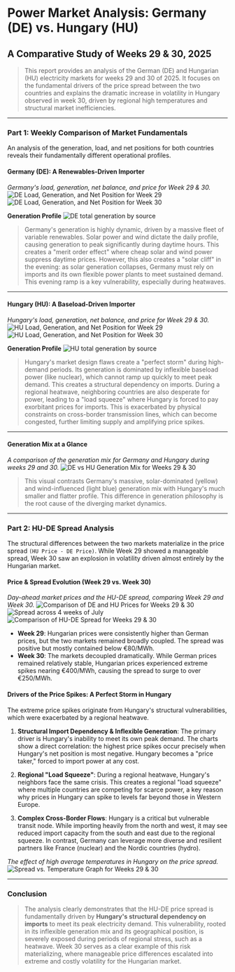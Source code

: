 # Power Market Analysis: Germany (DE) vs. Hungary (HU)

## A Comparative Study of Weeks 29 & 30, 2025

> This report provides an analysis of the German (DE) and Hungarian (HU) electricity markets for weeks 29 and 30 of 2025. It focuses on the fundamental drivers of the price spread between the two countries and explains the dramatic increase in volatility in Hungary observed in week 30, driven by regional high temperatures and structural market inefficiencies.

---

### **Part 1: Weekly Comparison of Market Fundamentals**

An analysis of the generation, load, and net positions for both countries reveals their fundamentally different operational profiles.

#### **Germany (DE): A Renewables-Driven Importer**

*Germany's load, generation, net balance, and price for Week 29 & 30.*
![DE Load, Generation, and Net Position for Week 29](figures/DE_LU_wk29_load_gen_delta_price.png)
![DE Load, Generation, and Net Position for Week 30](figures/DE_LU_wk30_load_gen_delta_price.png)

**Generation Profile**
![DE total generation by source](figures/DE_generation_mix.png)

> Germany's generation is highly dynamic, driven by a massive fleet of variable renewables. Solar power and wind dictate the daily profile, causing generation to peak significantly during daytime hours. This creates a "merit order effect" where cheap solar and wind power suppress daytime prices. However, this also creates a "solar cliff" in the evening: as solar generation collapses, Germany must rely on imports and its own flexible power plants to meet sustained demand. This evening ramp is a key vulnerability, especially during heatwaves.

---

#### **Hungary (HU): A Baseload-Driven Importer**

*Hungary's load, generation, net balance, and price for Week 29 & 30.*
![HU Load, Generation, and Net Position for Week 29](figures/HU_wk29_load_gen_delta_price.png)
![HU Load, Generation, and Net Position for Week 30](figures/HU_wk30_load_gen_delta_price.png)

**Generation Profile**
![HU total generation by source](figures/HU_generation_mix.png)

> Hungary's market design flaws create a "perfect storm" during high-demand periods. Its generation is dominated by inflexible baseload power (like nuclear), which cannot ramp up quickly to meet peak demand. This creates a structural dependency on imports. During a regional heatwave, neighboring countries are also desperate for power, leading to a "load squeeze" where Hungary is forced to pay exorbitant prices for imports. This is exacerbated by physical constraints on cross-border transmission lines, which can become congested, further limiting supply and amplifying price spikes.

---

#### **Generation Mix at a Glance**

*A comparison of the generation mix for Germany and Hungary during weeks 29 and 30.*
![DE vs HU Generation Mix for Weeks 29 & 30](figures/DE_HU_GEN_CONSUMPTION_weeks_29_30.png)

> This visual contrasts Germany's massive, solar-dominated (yellow) and wind-influenced (light blue) generation mix with Hungary's much smaller and flatter profile. This difference in generation philosophy is the root cause of the diverging market dynamics.

---

### **Part 2: HU-DE Spread Analysis**

The structural differences between the two markets materialize in the price spread `(HU Price - DE Price)`. While Week 29 showed a manageable spread, Week 30 saw an explosion in volatility driven almost entirely by the Hungarian market.

#### **Price & Spread Evolution (Week 29 vs. Week 30)**

*Day-ahead market prices and the HU-DE spread, comparing Week 29 and Week 30.*
![Comparison of DE and HU Prices for Weeks 29 & 30](figures/DE_HU_prices.png)
![Spread across 4 weeks of July](figures/HU_DE_LUspread_linear_scale.png)
![Comparison of HU-DE Spread for Weeks 29 & 30](figures/weeks_29_30_comparions_spread.png)

- **Week 29**: Hungarian prices were consistently higher than German prices, but the two markets remained broadly coupled. The spread was positive but mostly contained below €80/MWh.
- **Week 30**: The markets decoupled dramatically. While German prices remained relatively stable, Hungarian prices experienced extreme spikes nearing €400/MWh, causing the spread to surge to over €250/MWh.

#### **Drivers of the Price Spikes: A Perfect Storm in Hungary**

The extreme price spikes originate from Hungary's structural vulnerabilities, which were exacerbated by a regional heatwave.

1.  **Structural Import Dependency & Inflexible Generation**: The primary driver is Hungary's inability to meet its own peak demand. The charts show a direct correlation: the highest price spikes occur precisely when Hungary's net position is most negative. Hungary becomes a "price taker," forced to import power at any cost.

2.  **Regional "Load Squeeze"**: During a regional heatwave, Hungary's neighbors face the same crisis. This creates a regional "load squeeze" where multiple countries are competing for scarce power, a key reason why prices in Hungary can spike to levels far beyond those in Western Europe.

3.  **Complex Cross-Border Flows**: Hungary is a critical but vulnerable transit node. While importing heavily from the north and west, it may see reduced import capacity from the south and east due to the regional squeeze. In contrast, Germany can leverage more diverse and resilient partners like France (nuclear) and the Nordic countries (hydro).

*The effect of high average temperatures in Hungary on the price spread.*
![Spread vs. Temperature Graph for Weeks 29 & 30](figures/spread_vs_temp.png)

---

### **Conclusion**

> The analysis clearly demonstrates that the HU-DE price spread is fundamentally driven by **Hungary's structural dependency on imports** to meet its peak electricity demand. This vulnerability, rooted in its inflexible generation mix and its geographical position, is severely exposed during periods of regional stress, such as a heatwave. Week 30 serves as a clear example of this risk materializing, where manageable price differences escalated into extreme and costly volatility for the Hungarian market.